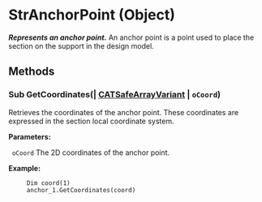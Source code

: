 # StrAnchorPoint (Object)

**_Represents an anchor point._**
An anchor point is a point used to place the section on the support in the design model.

## Methods

### Sub **GetCoordinates**(| [CATSafeArrayVariant](../System/typedef_CATSafeArrayVariant_73843.md) | `oCoord`)

   Retrieves the coordinates of the anchor point. These coordinates are expressed in the section local coordinate system.

**Parameters:**

` oCoord`      The 2D coordinates of the anchor point.

**Example:**

```VBScript
     Dim coord(1)
     anchor_1.GetCoordinates(coord)

```